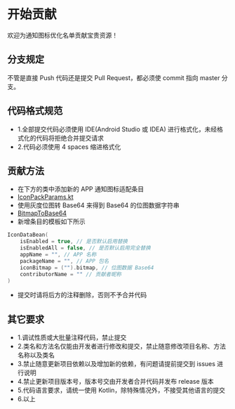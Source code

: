 # 开始贡献

欢迎为通知图标优化名单贡献宝贵资源！<br/>

## 分支规定

不管是直接 Push 代码还是提交 Pull Request，都必须使 commit 指向 master 分支。

## 代码格式规范

- 1.全部提交代码必须使用 IDE(Android Studio 或 IDEA) 进行格式化，未经格式化的代码将拒绝合并提交请求
- 2.代码必须使用 4 spaces 缩进格式化

## 贡献方法

- 在下方的类中添加新的 APP 通知图标适配条目
- [IconPackParams.kt](https://github.com/fankes/MIUINativeNotifyIcon/blob/master/app/src/main/java/com/fankes/miui/notify/params/IconPackParams.kt)
- 使用灰度位图转 Base64 来得到 Base64 的位图数据字符串
- [BitmapToBase64](https://github.com/fankes/BitmapToBase64)
- 新增条目的模板如下所示

```kotlin
IconDataBean(
    isEnabled = true, // 是否默认启用替换
    isEnabledAll = false, // 是否默认启用完全替换
    appName = "", // APP 名称
    packageName = "", // APP 包名
    iconBitmap = ("").bitmap, // 位图数据 Base64
    contributorName = "" // 贡献者昵称
)
```

- 提交时请将后方的注释删除，否则不予合并代码

## 其它要求

- 1.调试性质或大批量注释代码，禁止提交
- 2.类名和方法名仅能由开发者进行修改和提交，禁止随意修改项目名称、方法名称以及类名
- 3.禁止随意更新项目依赖以及增加新的依赖，有问题请提前提交到 issues 进行说明
- 4.禁止更新项目版本号，版本号交由开发者合并代码并发布 release 版本
- 5.代码语言要求，请统一使用 Kotlin，除特殊情况外，不接受其他语言的提交
- 6.以上